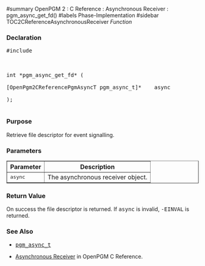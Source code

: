 ﻿#summary OpenPGM 2 : C Reference : Asynchronous Receiver : pgm\_async\_get\_fd()
#labels Phase-Implementation
#sidebar TOC2CReferenceAsynchronousReceiver
_Function_
### Declaration ###
<pre>
#include <pgm/pgm.h><br>
<br>
int *pgm_async_get_fd* (<br>
[OpenPgm2CReferencePgmAsyncT pgm_async_t]*    async<br>
);<br>
</pre>

### Purpose ###
Retrieve file descriptor for event signalling.

### Parameters ###

<table cellpadding='5' border='1' cellspacing='0'>
<tr>
<th>Parameter</th>
<th>Description</th>
</tr>
<tr>
<td><tt>async</tt></td>
<td>The asynchronous receiver object.</td>
</tr>
</table>


### Return Value ###
On success the file descriptor is returned.  If <tt>async</tt> is invalid, <tt>-EINVAL</tt> is returned.

### See Also ###
  * <tt><a href='OpenPgm2CReferencePgmAsyncT.md'>pgm_async_t</a></tt><br>
<ul><li><a href='OpenPgm2CReferenceAsynchronousReceiver.md'>Asynchronous Receiver</a> in OpenPGM C Reference.